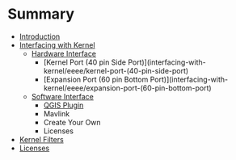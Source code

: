 # Summary

* [Introduction](README.md)
* [Interfacing with Kernel](interfacing-with-kernel.md)
  * [Hardware Interface](interfacing-with-kernel/eeee.md)
    * [Kernel Port \(40 pin Side Port\)](interfacing-with-kernel/eeee/kernel-port-(40-pin-side-port)
    * [Expansion Port \(60 pin Bottom Port\)](interfacing-with-kernel/eeee/expansion-port-(60-pin-bottom-port)
  * [Software Interface](interfacing-with-kernel/software-interface.md)
    * [QGIS Plugin](interfacing-with-kernel/software-interface/qgis-plugin.md)
    * Mavlink
    * Create Your Own
    * Licenses
* [Kernel Filters](kernel-filters.md)
* [Licenses](licenses.md)

